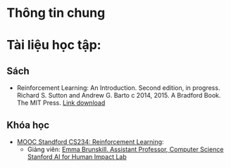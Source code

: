# Thông tin chung



# Tài liệu học tập:

## Sách
- Reinforcement Learning: An Introduction. Second edition, in progress. Richard S. Sutton and Andrew G. Barto c 2014, 2015. A Bradford Book. The MIT Press. [Link download](https://web.stanford.edu/class/psych209/Readings/SuttonBartoIPRLBook2ndEd.pdf)
## Khóa học
- [MOOC Standford CS234: Reinforcement Learning](http://web.stanford.edu/class/cs234/index.html):
    - Giảng viên: [Emma Brunskill. Assistant Professor, Computer Science Stanford AI for Human Impact Lab](https://cs.stanford.edu/people/ebrun/)